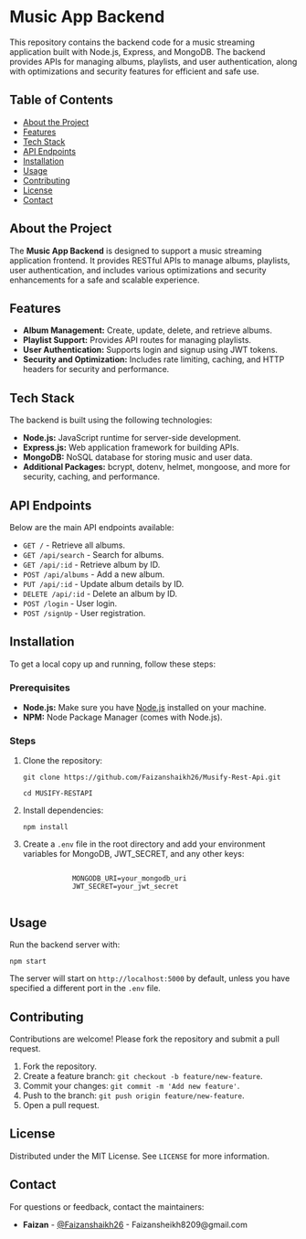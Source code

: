 <h1>Music App Backend</h1>

<p>This repository contains the backend code for a music streaming application built with Node.js, Express, and MongoDB. The backend provides APIs for managing albums, playlists, and user authentication, along with optimizations and security features for efficient and safe use.</p>

<h2>Table of Contents</h2>
<ul>
    <li><a href="#about-the-project">About the Project</a></li>
    <li><a href="#features">Features</a></li>
    <li><a href="#tech-stack">Tech Stack</a></li>
    <li><a href="#api-endpoints">API Endpoints</a></li>
    <li><a href="#installation">Installation</a></li>
    <li><a href="#usage">Usage</a></li>
    <li><a href="#contributing">Contributing</a></li>
    <li><a href="#license">License</a></li>
    <li><a href="#contact">Contact</a></li>
</ul>

<h2 id="about-the-project">About the Project</h2>
<p>The <strong>Music App Backend</strong> is designed to support a music streaming application frontend. It provides RESTful APIs to manage albums, playlists, user authentication, and includes various optimizations and security enhancements for a safe and scalable experience.</p>

<h2 id="features">Features</h2>
<ul>
    <li><strong>Album Management:</strong> Create, update, delete, and retrieve albums.</li>
    <li><strong>Playlist Support:</strong> Provides API routes for managing playlists.</li>
    <li><strong>User Authentication:</strong> Supports login and signup using JWT tokens.</li>
    <li><strong>Security and Optimization:</strong> Includes rate limiting, caching, and HTTP headers for security and performance.</li>
</ul>

<h2 id="tech-stack">Tech Stack</h2>
<p>The backend is built using the following technologies:</p>
<ul>
    <li><strong>Node.js:</strong> JavaScript runtime for server-side development.</li>
    <li><strong>Express.js:</strong> Web application framework for building APIs.</li>
    <li><strong>MongoDB:</strong> NoSQL database for storing music and user data.</li>
    <li><strong>Additional Packages:</strong> bcrypt, dotenv, helmet, mongoose, and more for security, caching, and performance.</li>
</ul>

<h2 id="api-endpoints">API Endpoints</h2>
<p>Below are the main API endpoints available:</p>
<ul>
    <li><code>GET /</code> - Retrieve all albums.</li>
    <li><code>GET /api/search</code> - Search for albums.</li>
    <li><code>GET /api/:id</code> - Retrieve album by ID.</li>
    <li><code>POST /api/albums</code> - Add a new album.</li>
    <li><code>PUT /api/:id</code> - Update album details by ID.</li>
    <li><code>DELETE /api/:id</code> - Delete an album by ID.</li>
    <li><code>POST /login</code> - User login.</li>
    <li><code>POST /signUp</code> - User registration.</li>
</ul>

<h2 id="installation">Installation</h2>
<p>To get a local copy up and running, follow these steps:</p>

<h3>Prerequisites</h3>
<ul>
    <li><strong>Node.js:</strong> Make sure you have <a href="https://nodejs.org/">Node.js</a> installed on your machine.</li>
    <li><strong>NPM:</strong> Node Package Manager (comes with Node.js).</li>
</ul>

<h3>Steps</h3>
<ol>
    <li>Clone the repository:
        <pre><code>git clone https://github.com/Faizanshaikh26/Musify-Rest-Api.git</code></pre>
        <pre><code>cd MUSIFY-RESTAPI</code></pre>
    </li>
    <li>Install dependencies:
        <pre><code>npm install</code></pre>
    </li>
    <li>Create a <code>.env</code> file in the root directory and add your environment variables for MongoDB, JWT_SECRET, and any other keys:
        <pre><code>
            MONGODB_URI=your_mongodb_uri
            JWT_SECRET=your_jwt_secret
        </code></pre>
    </li>
</ol>

<h2 id="usage">Usage</h2>
<p>Run the backend server with:</p>
<pre><code>npm start</code></pre>
<p>The server will start on <code>http://localhost:5000</code> by default, unless you have specified a different port in the <code>.env</code> file.</p>

<h2 id="contributing">Contributing</h2>
<p>Contributions are welcome! Please fork the repository and submit a pull request.</p>
<ol>
    <li>Fork the repository.</li>
    <li>Create a feature branch: <code>git checkout -b feature/new-feature</code>.</li>
    <li>Commit your changes: <code>git commit -m 'Add new feature'</code>.</li>
    <li>Push to the branch: <code>git push origin feature/new-feature</code>.</li>
    <li>Open a pull request.</li>
</ol>

<h2 id="license">License</h2>
<p>Distributed under the MIT License. See <code>LICENSE</code> for more information.</p>

<h2 id="contact">Contact</h2>
<p>For questions or feedback, contact the maintainers:</p>
<ul>
    <li><strong>Faizan</strong> - <a href="https://github.com/Faizanshaikh26">@Faizanshaikh26</a> - Faizansheikh8209@gmail.com</li>
</ul>
